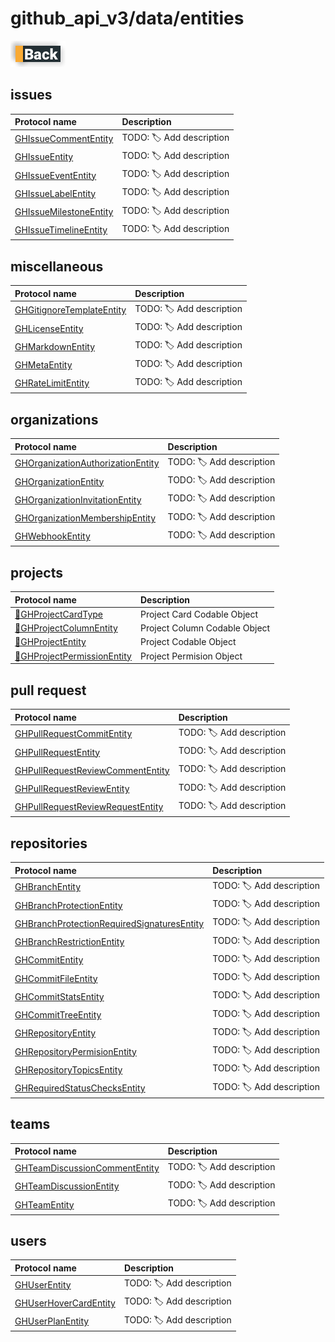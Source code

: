 # github_api_v3/data/entities

[![Back](../../../../docs/img/button_back.png "Back") ](../README.md)

## issues

|Protocol name                                                    | Description               |
|:----------------------------------------------------------------|:--------------------------|
|[GHIssueCommentEntity](./issues/GHIssueCommentEntity.swift)      | TODO: 🏷 Add description  |
|[GHIssueEntity](./issues/GHIssueEntity.swift)                    | TODO: 🏷 Add description  |
|[GHIssueEventEntity](./issues/GHIssueEventEntity.swift)          | TODO: 🏷 Add description  |
|[GHIssueLabelEntity](./issues/GHIssueLabelEntity.swift)          | TODO: 🏷 Add description  |
|[GHIssueMilestoneEntity](./issues/GHIssueMilestoneEntity.swift)  | TODO: 🏷 Add description  |
|[GHIssueTimelineEntity](./issues/GHIssueTimelineEntity.swift)    | TODO: 🏷 Add description  |


## miscellaneous

|Protocol name                                                                | Description               |
|:----------------------------------------------------------------------------|:--------------------------|
|[GHGitignoreTemplateEntity](./miscellaneous/GHGitignoreTemplateEntity.swift) | TODO: 🏷 Add description  |
|[GHLicenseEntity](./miscellaneous/GHLicenseEntity.swift)                     | TODO: 🏷 Add description  |
|[GHMarkdownEntity](./miscellaneous/GHMarkdownEntity.swift)                   | TODO: 🏷 Add description  |
|[GHMetaEntity](./miscellaneous/GHMetaEntity.swift)                           | TODO: 🏷 Add description  |
|[GHRateLimitEntity](./miscellaneous/GHRateLimitEntity.swift)                 | TODO: 🏷 Add description  |


## organizations

|Protocol name                                                                                | Description               |
|:--------------------------------------------------------------------------------------------|:--------------------------|
|[GHOrganizationAuthorizationEntity](./organizations/GHOrganizationAuthorizationEntity.swift) | TODO: 🏷 Add description  |
|[GHOrganizationEntity](./organizations/GHOrganizationEntity.swift)                           | TODO: 🏷 Add description  |
|[GHOrganizationInvitationEntity](./organizations/GHOrganizationInvitationEntity.swift)       | TODO: 🏷 Add description  |
|[GHOrganizationMembershipEntity](./organizations/GHOrganizationMembershipEntity.swift)       | TODO: 🏷 Add description  |
|[GHWebhookEntity](./organizations/GHWebhookEntity.swift)                                     | TODO: 🏷 Add description  |


## projects

|Protocol name                                                             | Description                    |
|:-------------------------------------------------------------------------|:-------------------------------|
|[🧩GHProjectCardType](./projects/GHProjectCardType.swift)                 | Project Card Codable Object    |
|[🧩GHProjectColumnEntity](./projects/GHProjectColumnEntity.swift)         | Project Column Codable Object  |
|[🧩GHProjectEntity](./projects/GHProjectEntity.swift)                     | Project Codable Object         |
|[🧩GHProjectPermissionEntity](./projects/GHProjectPermissionEntity.swift) | Project Permision Object       |


## pull request

|Protocol name                                                                              | Description               |
|:------------------------------------------------------------------------------------------|:--------------------------|
|[GHPullRequestCommitEntity](./pull_requests/GHPullRequestCommitEntity.swift)               | TODO: 🏷 Add description  |
|[GHPullRequestEntity](./pull_requests/GHPullRequestEntity.swift)                           | TODO: 🏷 Add description  |
|[GHPullRequestReviewCommentEntity](./pull_requests/GHPullRequestReviewCommentEntity.swift) | TODO: 🏷 Add description  |
|[GHPullRequestReviewEntity](./pull_requests/GHPullRequestReviewEntity.swift)               | TODO: 🏷 Add description  |
|[GHPullRequestReviewRequestEntity](./pull_requests/GHPullRequestReviewRequestEntity.swift) | TODO: 🏷 Add description  |


## repositories

|Protocol name                                                                                              | Description               |
|:----------------------------------------------------------------------------------------------------------|:--------------------------|
|[GHBranchEntity](./repositories/GHBranchEntity.swift)                                                          | TODO: 🏷 Add description  |
|[GHBranchProtectionEntity](./repositories/GHBranchProtectionEntity.swift)                                      | TODO: 🏷 Add description  |
|[GHBranchProtectionRequiredSignaturesEntity](./repositories/GHBranchProtectionRequiredSignaturesEntity.swift)  | TODO: 🏷 Add description  |
|[GHBranchRestrictionEntity](./repositories/GHBranchRestrictionEntity.swift)                                    | TODO: 🏷 Add description  |
|[GHCommitEntity](./repositories/GHCommitEntity.swift)                                                          | TODO: 🏷 Add description  |
|[GHCommitFileEntity](./repositories/GHCommitFileEntity.swift)                                                  | TODO: 🏷 Add description  |
|[GHCommitStatsEntity](./repositories/GHCommitStatsEntity.swift)                                                | TODO: 🏷 Add description  |
|[GHCommitTreeEntity](./repositories/GHCommitTreeEntity.swift)                                                  | TODO: 🏷 Add description  |
|[GHRepositoryEntity](./repositories/GHRepositoryEntity.swift)                                                  | TODO: 🏷 Add description  |
|[GHRepositoryPermisionEntity](./repositories/GHRepositoryPermisionEntity.swift)                                | TODO: 🏷 Add description  |
|[GHRepositoryTopicsEntity](./repositories/GHRepositoryTopicsEntity.swift)                                      | TODO: 🏷 Add description  |
|[GHRequiredStatusChecksEntity](./repositories/GHRequiredStatusChecksEntity.swift)                              | TODO: 🏷 Add description  |


## teams

|Protocol name                                                             | Description               |
|:-------------------------------------------------------------------------|:--------------------------|
|[GHTeamDiscussionCommentEntity](./teams/GHTeamDiscussionCommentEntity.swift)  | TODO: 🏷 Add description  |
|[GHTeamDiscussionEntity](./teams/GHTeamDiscussionEntity.swift)                | TODO: 🏷 Add description  |
|[GHTeamEntity](./teams/GHTeamEntity.swift)                                    | TODO: 🏷 Add description  |

## users

|Protocol name                                            | Description               |
|:--------------------------------------------------------|:--------------------------|
|[GHUserEntity](./users/GHUserEntity.swift)                   | TODO: 🏷 Add description  |
|[GHUserHoverCardEntity](./users/GHUserHoverCardEntity.swift) | TODO: 🏷 Add description  |
|[GHUserPlanEntity](./users/GHUserPlanEntity.swift)           | TODO: 🏷 Add description  |
